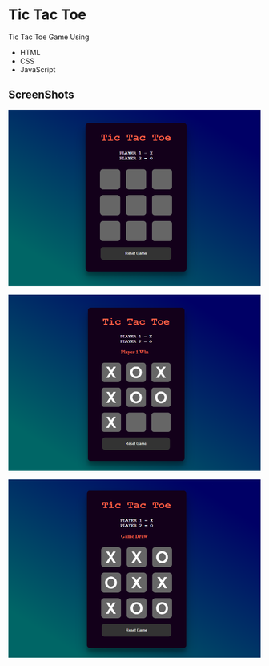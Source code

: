 # Tic Tac Toe

Tic Tac Toe Game Using
- HTML
- CSS
- JavaScript

## ScreenShots


![](Screenshot_1.png)

![](Screenshot_2.png)

![](Screenshot_3.png)
